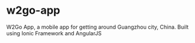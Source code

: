 # w2go-app
W2Go App, a mobile app for getting around Guangzhou city, China. Built using Ionic Framework and AngularJS
